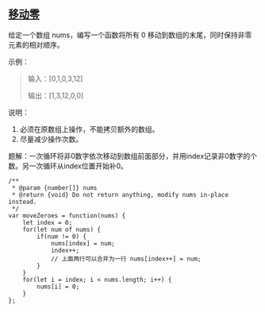 ## [移动零](https://leetcode-cn.com/problems/move-zeroes/)
给定一个数组 nums，编写一个函数将所有 0 移动到数组的末尾，同时保持非零元素的相对顺序。

示例：

>  输入：[0,1,0,3,12]
> 
>  输出：[1,3,12,0,0]

说明：

1. 必须在原数组上操作，不能拷贝额外的数组。
2. 尽量减少操作次数。


题解：一次循环将非0数字依次移动到数组前面部分，并用index记录非0数字的个数。另一次循环从index位置开始补0。
```
/**
 * @param {number[]} nums
 * @return {void} Do not return anything, modify nums in-place instead.
 */
var moveZeroes = function(nums) {
    let index = 0;
    for(let num of nums) {
        if(num != 0) {
            nums[index] = num;
            index++;
            // 上面两行可以合并为一行 nums[index++] = num;
        }
    }
    for(let i = index; i < nums.length; i++) {
        nums[i] = 0;
    }
};
```
